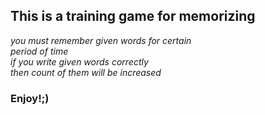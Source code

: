 ## This is a  training game for memorizing ##

_you must remember given words for certain_\
_period of time_\
_if you write given words correctly_\
_then count of them will be increased_


### Enjoy!;)